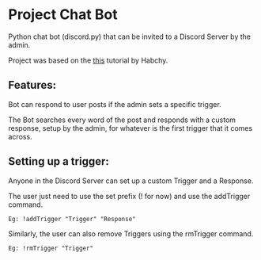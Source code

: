 # Project Chat Bot
Python chat bot (discord.py) that can be invited to a Discord Server by the admin.

Project was based on the [this](https://github.com/Habchy/BasicBot/wiki) tutorial by Habchy.

## Features:
Bot can respond to user posts if the admin sets a specific trigger.

The Bot searches every word of the post and responds with a custom response, setup by the admin,
for whatever is the first trigger that it comes across.

## Setting up a trigger:
Anyone in the Discord Server can set up a custom Trigger and a Response.

The user just need to use the set prefix (! for now) and use the addTrigger command.
```
Eg: !addTrigger "Trigger" "Response"
```

Similarly, the user can also remove Triggers using the rmTrigger command.
```
Eg: !rmTrigger "Trigger"
```
